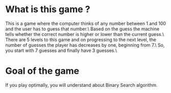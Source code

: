 <h1>What is this game ?</h1>
This is a game where the computer thinks of any number between 1 and 100 and the user has to guess that number.\
Based on the guess the machine tells whether the correct number is higher or lower than the current guess.\
There are 5 levels to this game and on progressing to the next level, the number of guesses the player has decreases by one, beginning from 7.\
So, you start with 7 guesses and finally have 3 guesses.\
<h1>Goal of the game</h1>
If you play optimally, you will understand about Binary Search algorithm.
